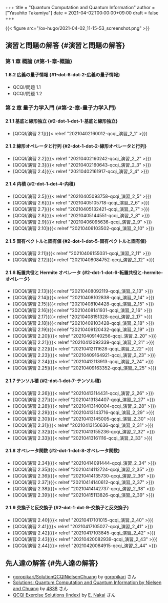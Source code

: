 +++
title = "Quantum Computation and Quantum Information"
author = ["Yasuhito Takamiya"]
date = 2021-04-02T00:00:00+09:00
draft = false
+++

{{< figure src="/ox-hugo/2021-04-02_11-15-53_screenshot.png" >}}


## 演習と問題の解答 {#演習と問題の解答}


### 第 1 章 概論 {#第-1-章-概論}


#### 1.6.2 広義の量子情報 {#1-dot-6-dot-2-広義の量子情報}

-   QCQI/問題 1.1
-   QCQI/問題 1.2


### 第 2 章 量子力学入門 {#第-2-章-量子力学入門}


#### 2.1.1 基底と線形独立 {#2-dot-1-dot-1-基底と線形独立}

-   [QCQI/演習 2.1]({{< relref "20210402160012-qcqi_演習_2_1" >}})


#### 2.1.2 線形オペレータと行列 {#2-dot-1-dot-2-線形オペレータと行列}

-   [QCQI/演習 2.2]({{< relref "20210402160242-qcqi_演習_2_2" >}})
-   [QCQI/演習 2.3]({{< relref "20210402160643-qcqi_演習_2_3" >}})
-   [QCQI/演習 2.4]({{< relref "20210402161917-qcqi_演習_2_4" >}})


#### 2.1.4 内積 {#2-dot-1-dot-4-内積}

-   [QCQI/演習 2.5]({{< relref "20210405093758-qcqi_演習_2_5" >}})
-   [QCQI/演習 2.6]({{< relref "20210405105718-qcqi_演習_2_6" >}})
-   [QCQI/演習 2.7]({{< relref "20210405132421-qcqi_演習_2_7" >}})
-   [QCQI/演習 2.8]({{< relref "20210405144551-qcqi_演習_2_8" >}})
-   [QCQI/演習 2.9]({{< relref "20210406095636-qcqi_演習_2_9" >}})
-   [QCQI/演習 2.10]({{< relref "20210406103502-qcqi_演習_2_10" >}})


#### 2.1.5 固有ベクトルと固有値 {#2-dot-1-dot-5-固有ベクトルと固有値}

-   [QCQI/演習 2.11]({{< relref "20210406155031-qcqi_演習_2_11" >}})
-   [QCQI/演習 2.12]({{< relref "20210408084752-qcqi_演習_2_12" >}})


#### 2.1.6 転置共役と Hermite オペレータ {#2-dot-1-dot-6-転置共役と-hermite-オペレータ}

-   [QCQI/演習 2.13]({{< relref "20210408092119-qcqi_演習_2_13" >}})
-   [QCQI/演習 2.14]({{< relref "20210408102838-qcqi_演習_2_14" >}})
-   [QCQI/演習 2.15]({{< relref "20210408104428-qcqi_演習_2_15" >}})
-   [QCQI/演習 2.16]({{< relref "20210408141931-qcqi_演習_2_16" >}})
-   [QCQI/演習 2.17]({{< relref "20210408151328-qcqi_演習_2_17" >}})
-   [QCQI/演習 2.18]({{< relref "20210409103428-qcqi_演習_2_18" >}})
-   [QCQI/演習 2.19]({{< relref "20210409120432-qcqi_演習_2_19" >}})
-   [QCQI/演習 2.20]({{< relref "20210409140256-qcqi_演習_2_20" >}})
-   [QCQI/演習 2.21]({{< relref "20210412092339-qcqi_演習_2_21" >}})
-   [QCQI/演習 2.22]({{< relref "20210412111628-qcqi_演習_2_22" >}})
-   [QCQI/演習 2.23]({{< relref "20210409164921-qcqi_演習_2_23" >}})
-   [QCQI/演習 2.24]({{< relref "20210412113913-qcqi_演習_2_24" >}})
-   [QCQI/演習 2.25]({{< relref "20210409163352-qcqi_演習_2_25" >}})


#### 2.1.7 テンソル積 {#2-dot-1-dot-7-テンソル積}

-   [QCQI/演習 2.26]({{< relref "20210413114431-qcqi_演習_2_26" >}})
-   [QCQI/演習 2.27]({{< relref "20210413134407-qcqi_演習_2_27" >}})
-   [QCQI/演習 2.28]({{< relref "20210413140004-qcqi_演習_2_28" >}})
-   [QCQI/演習 2.29]({{< relref "20210413143716-qcqi_演習_2_29" >}})
-   [QCQI/演習 2.30]({{< relref "20210413145005-qcqi_演習_2_30" >}})
-   [QCQI/演習 2.31]({{< relref "20210413150636-qcqi_演習_2_31" >}})
-   [QCQI/演習 2.32]({{< relref "20210413155236-qcqi_演習_2_32" >}})
-   [QCQI/演習 2.33]({{< relref "20210413161116-qcqi_演習_2_33" >}})


#### 2.1.8 オペレータ関数 {#2-dot-1-dot-8-オペレータ関数}

-   [QCQI/演習 2.34]({{< relref "20210414091444-qcqi_演習_2_34" >}})
-   [QCQI/演習 2.35]({{< relref "20210414112724-qcqi_演習_2_35" >}})
-   [QCQI/演習 2.36]({{< relref "20210414135730-qcqi_演習_2_36" >}})
-   [QCQI/演習 2.37]({{< relref "20210414140612-qcqi_演習_2_37" >}})
-   [QCQI/演習 2.38]({{< relref "20210414142737-qcqi_演習_2_38" >}})
-   [QCQI/演習 2.39]({{< relref "20210415113826-qcqi_演習_2_39" >}})


#### 2.1.9 交換子と反交換子 {#2-dot-1-dot-9-交換子と反交換子}

-   [QCQI/演習 2.40]({{< relref "20210417101015-qcqi_演習_2_40" >}})
-   [QCQI/演習 2.41]({{< relref "20210417105027-qcqi_演習_2_41" >}})
-   [QCQI/演習 2.42]({{< relref "20210417103845-qcqi_演習_2_42" >}})
-   [QCQI/演習 2.43]({{< relref "20210420082939-qcqi_演習_2_43" >}})
-   [QCQI/演習 2.44]({{< relref "20210420084915-qcqi_演習_2_44" >}})


## 先人達の解答 {#先人達の解答}

-   [goropikari/SolutionQCQINielsenChuang](https://github.com/goropikari/SolutionQCQINielsenChuang) by [goropikari](https://github.com/goropikari) さん
-   [Solutions: Quantum Computation and Quantum Information by Nielsen and Chuang](https://serab.net/docs/qcqi/) by [4838](https://twitter.com/t%5F4838) さん
-   [QCQI Exercise Solutions (Index)](https://enakai00.hatenablog.com/entry/2018/04/22/195026) by [E. Nakai](https://twitter.com/enakai00) さん
